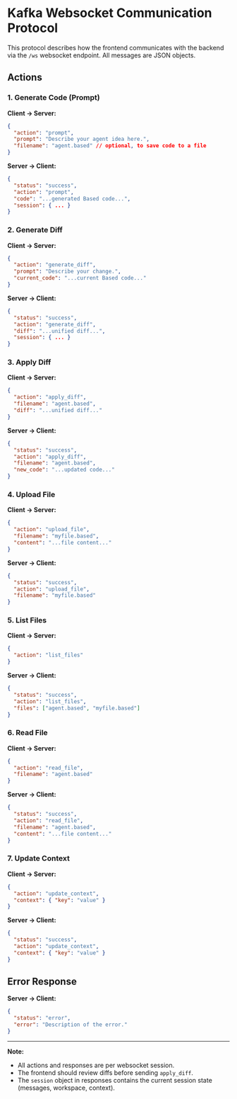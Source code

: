 # Kafka Websocket Communication Protocol

This protocol describes how the frontend communicates with the backend via the `/ws` websocket endpoint. All messages are JSON objects.

## Actions

### 1. Generate Code (Prompt)
**Client → Server:**
```json
{
  "action": "prompt",
  "prompt": "Describe your agent idea here.",
  "filename": "agent.based" // optional, to save code to a file
}
```
**Server → Client:**
```json
{
  "status": "success",
  "action": "prompt",
  "code": "...generated Based code...",
  "session": { ... }
}
```

### 2. Generate Diff
**Client → Server:**
```json
{
  "action": "generate_diff",
  "prompt": "Describe your change.",
  "current_code": "...current Based code..."
}
```
**Server → Client:**
```json
{
  "status": "success",
  "action": "generate_diff",
  "diff": "...unified diff...",
  "session": { ... }
}
```

### 3. Apply Diff
**Client → Server:**
```json
{
  "action": "apply_diff",
  "filename": "agent.based",
  "diff": "...unified diff..."
}
```
**Server → Client:**
```json
{
  "status": "success",
  "action": "apply_diff",
  "filename": "agent.based",
  "new_code": "...updated code..."
}
```

### 4. Upload File
**Client → Server:**
```json
{
  "action": "upload_file",
  "filename": "myfile.based",
  "content": "...file content..."
}
```
**Server → Client:**
```json
{
  "status": "success",
  "action": "upload_file",
  "filename": "myfile.based"
}
```

### 5. List Files
**Client → Server:**
```json
{
  "action": "list_files"
}
```
**Server → Client:**
```json
{
  "status": "success",
  "action": "list_files",
  "files": ["agent.based", "myfile.based"]
}
```

### 6. Read File
**Client → Server:**
```json
{
  "action": "read_file",
  "filename": "agent.based"
}
```
**Server → Client:**
```json
{
  "status": "success",
  "action": "read_file",
  "filename": "agent.based",
  "content": "...file content..."
}
```

### 7. Update Context
**Client → Server:**
```json
{
  "action": "update_context",
  "context": { "key": "value" }
}
```
**Server → Client:**
```json
{
  "status": "success",
  "action": "update_context",
  "context": { "key": "value" }
}
```

## Error Response
**Server → Client:**
```json
{
  "status": "error",
  "error": "Description of the error."
}
```

---

**Note:**
- All actions and responses are per websocket session.
- The frontend should review diffs before sending `apply_diff`.
- The `session` object in responses contains the current session state (messages, workspace, context). 